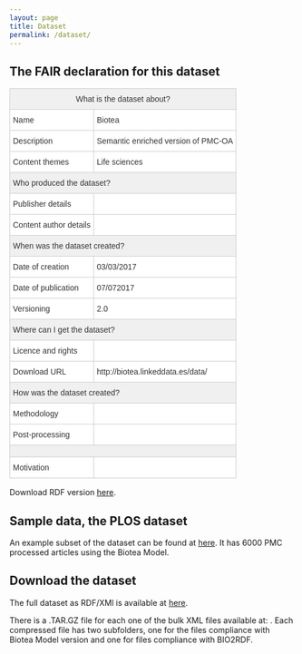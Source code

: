 ```yaml
---
layout: page
title: Dataset
permalink: /dataset/
---
```


## The FAIR declaration for this dataset
<style type="text/css">
.tg  {border-collapse:collapse;border-spacing:0;border-color:#ccc;}
.tg td{font-family:Arial, sans-serif;font-size:14px;padding:10px 5px;border-style:solid;border-width:1px;overflow:hidden;word-break:normal;border-color:#ccc;color:#333;background-color:#fff;}
.tg th{font-family:Arial, sans-serif;font-size:14px;font-weight:normal;padding:10px 5px;border-style:solid;border-width:1px;overflow:hidden;word-break:normal;border-color:#ccc;color:#333;background-color:#f0f0f0;}
.tg .tg-e14a{background-color:#f0f0f0;vertical-align:top}
.tg .tg-yw4l{vertical-align:top}
</style>
<table class="tg">
  <tr>
    <th class="tg-031e" colspan="2">What is the dataset about?</th>
  </tr>
  <tr>
    <td class="tg-031e">Name</td>
    <td class="tg-031e">Biotea</td>
  </tr>
  <tr>
    <td class="tg-031e">Description</td>
    <td class="tg-031e">Semantic enriched version of PMC-OA</td>
  </tr>
  <tr>
    <td class="tg-yw4l">Content themes</td>
    <td class="tg-yw4l">Life sciences</td>
  </tr>
  <tr>
    <td class="tg-e14a" colspan="2">Who produced the dataset?</td>
  </tr>
  <tr>
    <td class="tg-yw4l">Publisher details</td>
    <td class="tg-yw4l"></td>
  </tr>
  <tr>
    <td class="tg-yw4l">Content author details</td>
    <td class="tg-yw4l"></td>
  </tr>
  <tr>
    <td class="tg-e14a" colspan="2">When was the dataset created?</td>
  </tr>
  <tr>
    <td class="tg-yw4l">Date of creation</td>
    <td class="tg-yw4l">03/03/2017</td>
  </tr>
  <tr>
    <td class="tg-yw4l">Date of publication</td>
    <td class="tg-yw4l">07/072017</td>
  </tr>
  <tr>
    <td class="tg-yw4l">Versioning</td>
    <td class="tg-yw4l">2.0</td>
  </tr>
  <tr>
    <td class="tg-e14a" colspan="2">Where can I get the dataset?</td>
  </tr>
  <tr>
    <td class="tg-yw4l">Licence and rights</td>
    <td class="tg-yw4l"></td>
  </tr>
  <tr>
    <td class="tg-yw4l">Download URL</td>
    <td class="tg-yw4l">http://biotea.linkeddata.es/data/</td>
  </tr>
  <tr>
    <td class="tg-e14a" colspan="2">How was the dataset created?</td>
  </tr>
  <tr>
    <td class="tg-yw4l">Methodology</td>
    <td class="tg-yw4l"></td>
  </tr>
  <tr>
    <td class="tg-yw4l">Post-processing</td>
    <td class="tg-yw4l"></td>
  </tr>
  <tr>
    <td class="tg-e14a" colspan="2"></td>
  </tr>
  <tr>
    <td class="tg-yw4l">Motivation</td>
    <td class="tg-yw4l"></td>
  </tr>
</table>
Download RDF version <a href="/files/biotea_fair.rdf.xml" target="_blank">here</a>.

## Sample data, the PLOS dataset
An example subset of the dataset can be found at <a href="http://biotea.linkeddata.es/data/sample_data/" target="_blank">here</a>. It has 6000 PMC processed articles using the Biotea Model.

## Download the dataset
The full dataset as RDF/XMl is available at <a href="http://biotea.linkeddata.es/data/" target="_blank">here</a>.

There is a .TAR.GZ file for each one of the bulk XML files available at: . Each compressed file has two subfolders, one for the files compliance with Biotea Model version and one for files compliance with BIO2RDF.

